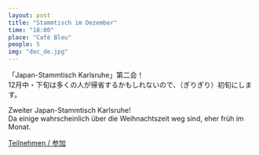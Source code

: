 ```yaml
---
layout: post
title: "Stammtisch im Dezember"
time: "18:00"
place: "Café Bleu"
people: 5
img: "dec_de.jpg"
---
```


「Japan-Stammtisch Karlsruhe」第二会！  
12月中・下旬は多くの人が帰省するかもしれないので、（ぎりぎり）初旬にします。

Zweiter Japan-Stammtisch Karlsruhe!  
Da einige wahrscheinlich über die Weihnachtszeit weg sind, eher früh im Monat.

[Teilnehmen / 参加](https://www.facebook.com/events/413308899560842)
